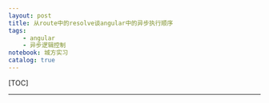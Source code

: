 ```yaml
---
layout: post
title: 从route中的resolve谈angular中的异步执行顺序
tags: 
    - angular
    - 异步逻辑控制
notebook: 城方实习
catalog: true
---
```


[TOC]

---
